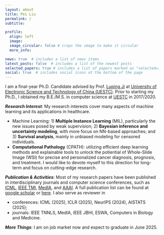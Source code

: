 ```yaml
---
layout: about
title: Pei Liu
permalink: /
subtitle: 

profile:
  align: left
  image: 
  image_circular: false # crops the image to make it circular
  more_info: 

news: true  # includes a list of news items
latest_posts: false  # includes a list of the newest posts
selected_papers: true # includes a list of papers marked as "selected={true}"
social: true  # includes social icons at the bottom of the page
---
```


I am a final-year Ph.D. Candidate advised by Prof. [Luping Ji](https://faculty.uestc.edu.cn/jiluping/zh_CN/index.htm) at [University of Electronic Science and Technology of China (UESTC)](https://en.uestc.edu.cn/). Prior to starting my Ph.D., I obtained my B.E./M.S. in computer science at [UESTC](https://en.uestc.edu.cn/) in 2017/2020. 

***Research Interest***: My research interests cover many aspects of machine learning and its applications in healthcare.
- Machine Learning: 1) **Multiple Instance Learning** (MIL), particularly the new issues posed by weak supervision; 2) **Bayesian inference and uncertainty modeling**, with more focus on NN-based approaches; and 3) **Survival analysis**, mainly in unbiased modeling for censored individuals.
- **Computational Pathology** (CPATH): utilizing efficient deep learning methods and explainable tools to unlock the potiential of Whole-Slide Image (WSI) for precise and personalized cancer diagnosis, prognosis, and treatment. I would like to devote myself to this direction for long-term and focus on cutting-edge research. 

***Publication & Activities***: Most of my research papers have been published in interdisciplinary journals and computer science conferences, such as [ICML](https://openreview.net/group?id=ICML.cc), [IEEE TMI](https://ieeexplore.ieee.org/xpl/RecentIssue.jsp?punumber=42), [MedIA](https://www.sciencedirect.com/journal/medical-image-analysis), and [AAAI](https://openreview.net/group?id=AAAI.org). A full publication list can be found at [google scholar](https://scholar.google.com/citations?user=FNghdtEAAAAJ) or [here](https://liupei101.github.io/publications/). I also serve as reviewer in 
- conferences: ICML (2025), ICLR (2025), NeurIPS (2024), AISTATS (2025);
- journals: IEEE TNNLS, MedIA, IEEE JBHI, ESWA, Computers in Biology and Medicine. 

***More Things***: I am on job market now and expect to graduate in June 2025.